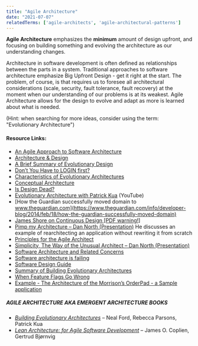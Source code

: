 ```yaml
---
title: "Agile Architecture"
date: "2021-07-07"
relatedTerms: ['agile-architects', 'agile-architectural-patterns']
---
```


**Agile Architecture** emphasizes the **minimum** amount of design upfront, and focusing on building something and evolving the architecture as our understanding changes.

Architecture in software development is often defined as relationships between the parts in a system. Traditional approaches to software architecture emphasize Big Upfront Design - get it right at the start. The problem, of course, is that requires us to foresee all architectural considerations (scale, security, fault tolerance, fault recovery) at the moment when our understanding of our problems is at its weakest. Agile Architecture allows for the design to evolve and adapt as more is learned about what is needed.

(Hint: when searching for more ideas, consider using the term: "Evolutionary Architecture")

#### Resource Links:

- [An Agile Approach to Software Architecture](https://www.agileconnection.com/article/agile-approach-software-architecture)
- [Architecture & Design](https://less.works/less/technical-excellence/architecture-design)
- [A Brief Summary of Evolutionary Design](https://codingitwrong.com/2024/01/29/brief-summary-of-evolutionary-design)
- [Don’t You Have to LOGIN first?](http://blog.gdinwiddie.com/2011/06/11/dont-you-have-to-login-first/)
- [Characteristics of Evolutionary Architectures](https://www.infoq.com/news/2016/03/evolutionary-architectures/)
- [Conceptual Architecture](https://ruthmalan.com/ByTopic/Architecture/ConceptualArchitecture.htm)
- [Is Design Dead?](https://martinfowler.com/articles/designDead.html)
- [Evolutionary Architecture with Patrick Kua](https://www.youtube.com/watch?v=ttL7MiF8VZw) (YouTube)
- [How the Guardian successfully moved domain to www.theguardian.com](https://www.theguardian.com/info/developer-blog/2014/feb/18/how-the-guardian-successfully-moved-domain)
- [James Shore on Continuous Design \[PDF warning!\]](https://www.martinfowler.com/ieeeSoftware/continuousDesign.pdf)
- [Pimp my Architecture – Dan North (Presentation)](https://www.infoq.com/presentations/north-pimp-my-architecture) He discusses an example of rearchitecting an application without rewriting it from scratch
- [Principles for the Agile Architect](https://www.agilearchitect.org/agile/principles.htm)
- [Simplicity, The Way of the Unusual Architect – Dan North (Presentation)](https://www.infoq.com/presentations/Simplicity-Architect)
- [Software Architecture and Related Concerns](https://bredemeyer.com/whatis.htm)
- [Software architecture is failing](https://www.alexhudson.com/2017/10/14/software-architecture-failing/)
- [Software Design Guide](https://martinfowler.com/design.html)
- [Summary of Building Evolutionary Architectures](https://evolutionaryarchitecture.com/precis.html)
- [When Feature Flags Go Wrong](https://www.infoq.com/articles/feature-flags-gone-wrong)
- [Example - The Architecture of the Morrison’s OrderPad - a Sample application](https://martinfowler.com/articles/orderPad/)

##### AGILE ARCHITECTURE AKA EMERGENT ARCHITECTURE BOOKS

- _[Building Evolutionary Architectures](https://shop.oreilly.com/product/0636920080237.do)_ – Neal Ford, Rebecca Parsons, Patrick Kua
- _[Lean Architecture: for Agile Software Development](https://www.amazon.com/Lean-Architecture-Agile-Software-Development/dp/0470684208/&tag=notesfromatoo-20)_ – James O. Coplien, Gertrud Bjørnvig 

